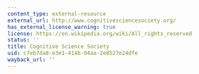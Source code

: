 ```yaml
---
content_type: external-resource
external_url: http://www.cognitivesciencesociety.org/
has_external_license_warning: true
license: https://en.wikipedia.org/wiki/All_rights_reserved
status: ''
title: Cognitive Science Society
uid: c7eb7da8-e3e1-414b-94aa-2e8527e24dfe
wayback_url: ''
---
```

